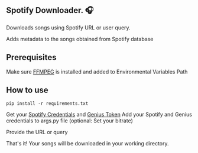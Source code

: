 ## Spotify Downloader. 🎧

Downloads songs using Spotify URL or user query.

Adds metadata to the songs obtained from Spotify database

## Prerequisites
Make sure [FFMPEG](https://ffmpeg.org/download.html) is installed and added to Environmental Variables Path

## How to use
```pip install -r requirements.txt```

Get your [Spotify Credentials](https://developer.spotify.com) and [Genius Token](https://genius.com/developers)
Add your Spotify and Genius credentials to args.py file (optional: Set your bitrate)

Provide the URL or query

That's it! Your songs will be downloaded in your working directory.
